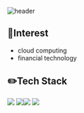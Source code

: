 
![header](https://capsule-render.vercel.app/api?type=waving&color=99ccff&height=400&text=Hello,%20World!&fontColor=fffff0&desc=Mirae's%20GitHub)

🌱Interest
---
* cloud computing
* financial technology

✏️Tech Stack
---
<img src="https://img.shields.io/badge/C++-00599C?style=flat-square&logo=c%2B%2B&logoColor=white"/> <img src="https://img.shields.io/badge/C-A8B9CC?style=flat-square&logo=C&logoColor=white"/><img src="https://img.shields.io/badge/Java-007396?style=flat-square&logo=Java&logoColor=white"/>
<img src="https://img.shields.io/badge/SpringBoot-6DB33F?style=flat-square&logo=SpringBoot&logoColor=white"/>

<!--
## About.
[![Top Langs](https://github-readme-stats.vercel.app/api/top-langs/?username=allllfo&layout=compact&theme=dark)](https://github.com/allllfo/github-readme-stats)
--!>
